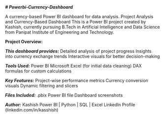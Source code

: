 **_# Powerbi-Currency-Dashboard_**

A currency-based Power BI dashboard for data analysis.
Project Analysis and Currency-Based Dashboard
This is a Power BI project created by Kashish, currently pursuing B.Tech in Artificial Intelligence and Data Science from Panipat Institute of Engineering and Technology.

**Project Overview:**

_**This dashboard provides:**_
Detailed analysis of project progress
Insights into currency exchange trends
Interactive visuals for better decision-making

_**Tools Used:**_
Power BI
Microsoft Excel (for initial data cleaning)
DAX formulas for custom calculations

_**Key Features:**_
Project-wise performance metrics
Currency conversion visuals
Dynamic filtering and slicers

_**Files Included:**_
.pbix Power BI file
Dashboard screenshots

_**Author:**_
Kashish
Power BI | Python | SQL | Excel
LinkedIn Profile (linkedin.com/in/kasshish)
